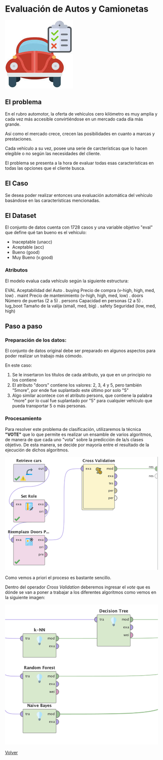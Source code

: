# Evaluación de Autos y Camionetas

![](./images/check.jpeg)

## El problema

En el rubro automotor, la oferta de vehículos cero kilómetro es muy amplia y cada vez más accesible convirtiéndose en un mercado cada día más grande.

Así como el mercado crece, crecen las posibilidades en cuanto a marcas y prestaciones.

Cada vehículo a su vez, posee una serie de carcterísticas que lo hacen elegible o no según las necesidades del cliente.

El problema se presenta a la hora de evaluar todas esas características en todas las opciones que el cliente busca.

## El Caso

Se desea poder realizar entonces una evaluación automática del vehículo basándose en las características mencionadas.

## El Dataset

El conjunto de datos cuenta con 1728 casos y una variable objetivo "eval" que define qué tan bueno es el vehículo:
- Inaceptable (unacc)
- Aceptable (acc)
- Bueno (good)
- Muy Bueno (v.good)

### Atributos

El modelo evalua cada vehículo según la siguiente estructura:

   EVAL                   Aceptabilidad del Auto
   . buying               Precio de compra (v-high, high, med, low)
   . maint                Precio de mantenimiento (v-high, high, med, low)
   . doors                Número de puertas (2 a 5)
   . persons              Capacidad en personas (2 a 5)
   . lug_boot             Tamaño de la valija (small, med, big)
   . safety               Seguridad (low, med, high)

## Paso a paso

### Preparación de los datos:

El conjunto de datos original debe ser preparado en algunos aspectos para poder realizar un trabajo más cómodo.

En este caso:

1) Se le insertaron los títulos de cada atributo, ya que en un principio no los contiene
2) El atributo "doors" contiene los valores: 2, 3, 4 y 5, pero también "5more", por ende fue suplantado este último por solo "5"
3) Algo similar acontece con el atributo persons, que contiene la palabra "more" por lo cual fue suplantado por "5" para cualquier vehículo que pueda transportar 5 o más personas.

### Procesamiento

Para resolver este problema de clasificación, utilizaremos la técnica **"VOTE"** que lo que permite es realizar un ensamble de varios algoritmos, de manera de que cada uno "vota" sobre la predicción de la/s clases objetivo. De esta manera, se decide por mayoría entre el resultado de la ejecución de dichos algoritmos.

![](./images/captu.png)

Como vemos a priori el proceso es bastante sencillo.

Dentro del operador *Cross Validation* deberemos ingresar el *vote* que es dónde se van a poner a trabajar a los diferentes algoritmos como vemos en la siguiente imagen:

![](./images/vote.png)




[Volver](./../README.md)
